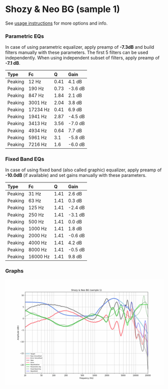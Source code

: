 # Shozy & Neo BG (sample 1)
See [usage instructions](https://github.com/jaakkopasanen/AutoEq#usage) for more options and info.

### Parametric EQs
In case of using parametric equalizer, apply preamp of **-7.3dB** and build filters manually
with these parameters. The first 5 filters can be used independently.
When using independent subset of filters, apply preamp of **-7.1 dB**.

| Type    | Fc       |    Q | Gain    |
|:--------|:---------|:-----|:--------|
| Peaking | 12 Hz    | 0.41 | 4.1 dB  |
| Peaking | 190 Hz   | 0.73 | -3.6 dB |
| Peaking | 847 Hz   | 1.84 | 2.1 dB  |
| Peaking | 3001 Hz  | 2.04 | 3.8 dB  |
| Peaking | 17234 Hz | 0.41 | 6.9 dB  |
| Peaking | 1941 Hz  | 2.87 | -4.5 dB |
| Peaking | 3413 Hz  | 3.56 | -7.0 dB |
| Peaking | 4934 Hz  | 0.64 | 7.7 dB  |
| Peaking | 5961 Hz  | 3.1  | -5.8 dB |
| Peaking | 7216 Hz  | 1.6  | -6.0 dB |

### Fixed Band EQs
In case of using fixed band (also called graphic) equalizer, apply preamp of **-10.0dB**
(if available) and set gains manually with these parameters.

| Type    | Fc       |    Q | Gain    |
|:--------|:---------|:-----|:--------|
| Peaking | 31 Hz    | 1.41 | 2.6 dB  |
| Peaking | 63 Hz    | 1.41 | 0.3 dB  |
| Peaking | 125 Hz   | 1.41 | -2.4 dB |
| Peaking | 250 Hz   | 1.41 | -3.1 dB |
| Peaking | 500 Hz   | 1.41 | 0.0 dB  |
| Peaking | 1000 Hz  | 1.41 | 1.8 dB  |
| Peaking | 2000 Hz  | 1.41 | -0.6 dB |
| Peaking | 4000 Hz  | 1.41 | 4.2 dB  |
| Peaking | 8000 Hz  | 1.41 | -0.5 dB |
| Peaking | 16000 Hz | 1.41 | 9.8 dB  |

### Graphs
![](./Shozy%20&%20Neo%20BG%20(sample%201).png)